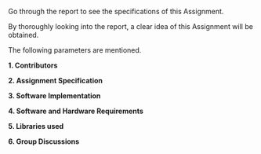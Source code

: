 Go through the report to see the specifications of this Assignment.

By thoroughly looking into the report, a clear idea of this Assignment will be obtained.

The following parameters are mentioned.

**1. Contributors**

**2. Assignment Specification**

**3. Software Implementation** 

**4. Software and Hardware Requirements**  

**5. Libraries used**

**6. Group Discussions**
